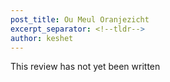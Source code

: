 ```yaml
---
post_title: Ou Meul Oranjezicht
excerpt_separator: <!--tldr-->
author: keshet
---
```


This review has not yet been written

<!--tldr-->